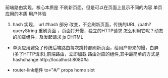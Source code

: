 前端路由实现，核心本质是 不刷新页面，但是可以在页面上显示不同的内容 单页应用的本质 用户体验
1. hash 实现，
url #hash 部分
改变，不会刷新页面，传统的URL, /path?queryString 重刷页面 ，页面打开慢，独立的HTTP请求
怎么利用它呢？动态的加载组件，及发起请求 
js DHTML 

- 单页应用避免了传统后端路由每次跳转都刷新页面，给用户带来的慢，白屏(多了HTTP请求),前端路由，立即加载 路由对应的组件,其中最简单的方式是hashchange
http://localhost:8080#a

- router-link组件
to="#/" props
home slot 
